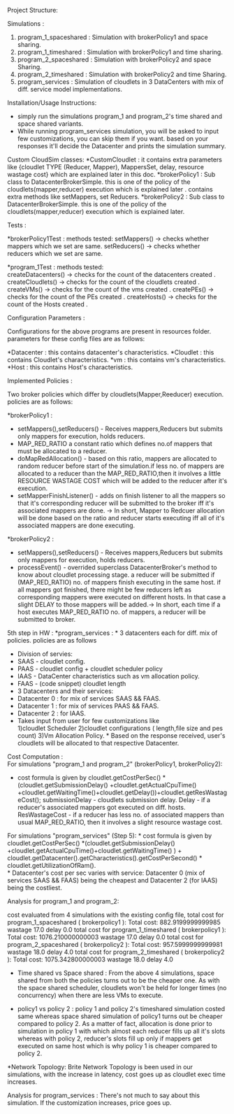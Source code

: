 Project Structure:

Simulations :
1. program_1_spaceshared : Simulation with brokerPolicy1 and space sharing.
2. program_1_timeshared  : Simulation with brokerPolicy1 and time sharing.
3. program_2_spaceshared : Simulation with brokerPolicy2 and space Sharing.
4. program_2_timeshared  : Simulation with brokerPolicy2 and time Sharing.
5. program_services      : Simulation of cloudlets in 3 DataCenters with mix of diff. service model implementations.

Installation/Usage Instructions:
* simply run the simulations program_1 and program_2's time shared and space shared variants.
* While running program_services simulation, you will be asked to input few customizations, you can skip them if you want.
  based on your responses it'll decide the Datacenter and prints the simulation summary.
  
Custom CloudSim classes:
*CustomCloudlet : it contains extra parameters like 
                  {cloudlet TYPE (Reducer, Mapper),
                  MappersSet,
                  delay,
                  resource wastage cost} which are explained later in this doc.
*brokerPolicy1  : Sub class to DatacenterBrokerSimple. this is one of the policy of the cloudlets(mapper,reducer) execution which is explained later .
                  contains extra methods like setMappers, set Reducers.
*brokerPolicy2  : Sub class to DatacenterBrokerSimple. this is one of the policy of the cloudlets(mapper,reducer) execution which is explained later.


Tests :

*brokerPolicy1Test : methods tested: 
                     setMappers() -> checks whether mappers which we set are same.
                     setReducers() -> checks whether reducers which we set are same.
                     
*program_1Test : methods tested:                   
                   createDatacenters() -> checks for the count of the datacenters created .
                   createCloudlets()   -> checks for the count of the cloudlets created .
                   createVMs()         -> checks for the count of the vms created .
                   createPEs()         -> checks for the count of the PEs created .
                   createHosts()       -> checks for the count of the Hosts created .


Configuration Parameters : 

Configurations for the above programs are present in resources folder.
parameters for these config files are as follows:  

*Datacenter : this contains datacenter's characteristics.
*Cloudlet   : this contains Cloudlet's characteristics.
*vm         : this contains vm's characteristics.
*Host       : this contains Host's characteristics.

Implemented Policies :

Two broker policies which differ by cloudlets(Mapper,Reeducer) execution. policies are as follows:

*brokerPolicy1 : 
* setMappers(),setReducers() - Receives mappers,Reducers but submits only mappers for execution, holds reducers.
* MAP_RED_RATIO a constant ratio which defines no.of mappers that must be allocated to a reducer.
* doMapRedAllocation()       - based on this ratio, mappers are allocated to random reducer before start of the simulation.if less no. of mappers are allocated to a reducer than the MAP_RED_RATIO,then it involves a little RESOURCE WASTAGE COST which will be added to the reducer after it's execution.
* setMapperFinishListener()  - adds on finish listener to all the mappers so that it's corresponding reducer will be submitted to the broker iff it's associated mappers are done. -> In short, Mapper to Redcuer allocation will be done based on the ratio and reducer starts executing iff all of it's                                
                    associated mappers are done executing.
                    
*brokerPolicy2 : 
* setMappers(),setReducers() - Receives mappers,Reducers but submits only mappers for execution, holds reducers.
* processEvent() - overrided superclass DatacenterBroker's method to know about cloudlet processing stage. a reducer will be submitted if (MAP_RED_RATIO) no. of mappers finish executing in the same host. if all mappers got finished, there might be few reducers left as corresponding mappers were executed on different hosts. In that case a slight DELAY to those mappers will be added.-> In short, each time if a host executes MAP_RED_RATIO no. of mappers, a reducer will be submitted to broker. 

5th step in HW :
*program_services : * 3 datacenters each for diff. mix of policies. policies are as follows
* Division of servies:
* SAAS - cloudlet config.
* PAAS - cloudlet config + cloudlet scheduler policy
* IAAS - DataCenter characteristics such as vm allocation policy.
* FAAS - (code snippet) cloudlet length
* 3 Datacenters and their services:
* Datacenter 0 : for mix of services SAAS && FAAS.
* Datacenter 1 : for mix of services PAAS && FAAS.
* Datacenter 2 : for IAAS.
* Takes input from user for few customizations like    
1)cloudlet Scheduler 2)cloudlet configurations ( length,file size and pes count) 3)Vm Allocation Policy.
                    * Based on the response received, user's cloudlets will be allocated to that respective Datacenter. 


Cost Computation :   
For simulations "program_1 and program_2" (brokerPolicy1, brokerPolicy2): 
* cost formula is given by cloudlet.getCostPerSec() *(cloudlet.getSubmissionDelay() +cloudlet.getActualCpuTime() +cloudlet.getWaitingTime()+cloudlet.getDelay())+cloudlet.getResWastageCost();
submissionDelay - cloudlets submission delay.
Delay - if a reducer's associated mappers got executed on diff. hosts.
ResWastageCost - if a reducer has less no. of associated mappers than usual MAP_RED_RATIO, then it involves a slight resource wastage cost. 

For simulations "program_services" (Step 5):
                    * cost formula is given by cloudlet.getCostPerSec() *(cloudlet.getSubmissionDelay() +cloudlet.getActualCpuTime()+cloudlet.getWaitingTime() )
                                                                          + cloudlet.getDatacenter().getCharacteristics().getCostPerSecond() * cloudlet.getUtilizationOfRam().                                                   
                    * Datacenter's cost per sec varies with service:
                    Datacenter 0 (mix of services SAAS && FAAS) being the cheapest and
                    Datacenter 2 (for IAAS) being the costliest.
                    
Analysis for program_1 and program_2:

cost evaluated from 4 simulations with the existing config file, 
total cost for program_1_spaceshared ( brokerpolicy1 ): Total cost: 882.9199999999985 wastage 17.0  delay 0.0
total cost for program_1_timeshared  ( brokerpolicy1 ): Total cost: 1076.210000000003 wastage 17.0 delay 0.0
total cost for program_2_spaceshared  ( brokerpolicy2 ): Total cost: 957.5999999999981 wastage 18.0 delay 4.0
total cost for program_2_timeshared  ( brokerpolicy2 ):  Total cost: 1075.342800000003 wastage 18.0 delay 4.0            

* Time shared vs Space shared : From the above 4 simulations, space shared from both the policies turns out to be the cheaper one.
                                As with the space shared scheduler, cloudlets won't be held for longer times (no concurrency) when there 
                                are less VMs to execute.
                                
* policy1 vs policy 2 : policy 1 and policy 2's timeshared simulation costed same whereas space shared simulation of
                        policy1 turns out be cheaper compared to policy 2. As a matter of fact, allocation is done prior 
                        to simulation in policy 1 with which almost each reducer fills up all it's slots whereas with 
                        policy 2, reducer's slots fill up only if mappers get executed on same host which is why policy 1
                        is cheaper compared to policy 2.

*Network Topology: Brite Network Topology is been used in our simulations, with the increase in latency, cost goes up
                   as cloudlet exec time increases.
                   
Analysis for program_services : 
There's not much to say about this simulation. If the customization increases, price goes up.  

